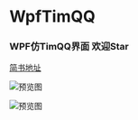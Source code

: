 # WpfTimQQ
### WPF仿TimQQ界面 欢迎Star

[简书地址](https://www.jianshu.com/p/d105e40a90d4)

![预览图](https://github.com/vaemc/WpfTimQQ/blob/master/tim1.png)

![预览图](https://github.com/vaemc/WpfTimQQ/blob/master/tim2.gif)


